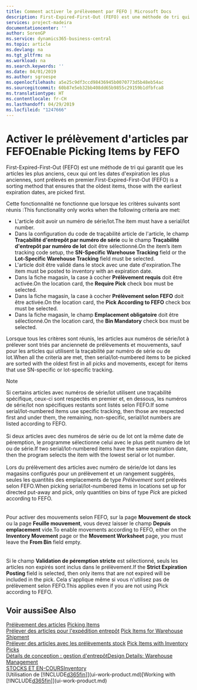 ```yaml
---
title: Comment activer le prélèvement par FEFO | Microsoft Docs
description: First-Expired-First-Out (FEFO) est une méthode de tri qui garantit que les articles les plus anciens, ceux qui ont les dates d'expiration les plus anciennes, sont prélevés en premier.
services: project-madeira
documentationcenter: ''
author: SorenGP
ms.service: dynamics365-business-central
ms.topic: article
ms.devlang: na
ms.tgt_pltfrm: na
ms.workload: na
ms.search.keywords: ''
ms.date: 04/01/2019
ms.author: sgroespe
ms.openlocfilehash: a5e25c9df3ccd98436945b0070773d5b48eb54ac
ms.sourcegitcommit: 60b87e5eb32bb408dd65b9855c29159b1dfbfca8
ms.translationtype: HT
ms.contentlocale: fr-CH
ms.lasthandoff: 04/29/2019
ms.locfileid: "1247666"
---
```

# <a name="enable-picking-items-by-fefo"></a><span data-ttu-id="3d291-103">Activer le prélèvement d'articles par FEFO</span><span class="sxs-lookup"><span data-stu-id="3d291-103">Enable Picking Items by FEFO</span></span>
<span data-ttu-id="3d291-104">First-Expired-First-Out (FEFO) est une méthode de tri qui garantit que les articles les plus anciens, ceux qui ont les dates d'expiration les plus anciennes, sont prélevés en premier.</span><span class="sxs-lookup"><span data-stu-id="3d291-104">First-Expired-First-Out (FEFO) is a sorting method that ensures that the oldest items, those with the earliest expiration dates, are picked first.</span></span>  

 <span data-ttu-id="3d291-105">Cette fonctionnalité ne fonctionne que lorsque les critères suivants sont réunis :</span><span class="sxs-lookup"><span data-stu-id="3d291-105">This functionality only works when the following criteria are met:</span></span>  

-   <span data-ttu-id="3d291-106">L'article doit avoir un numéro de série/lot.</span><span class="sxs-lookup"><span data-stu-id="3d291-106">The item must have a serial/lot number.</span></span>  
-   <span data-ttu-id="3d291-107">Dans la configuration du code de traçabilité article de l'article, le champ **Traçabilité d'entrepôt par numéro de série** ou le champ **Traçabilité d'entrepôt par numéro de lot** doit être sélectionné.</span><span class="sxs-lookup"><span data-stu-id="3d291-107">On the item’s item tracking code setup, the **SN-Specific Warehouse Tracking** field or the **Lot-Specific Warehouse Tracking** field must be selected.</span></span>  
-   <span data-ttu-id="3d291-108">L'article doit être validé dans le stock avec une date d'expiration.</span><span class="sxs-lookup"><span data-stu-id="3d291-108">The item must be posted to inventory with an expiration date.</span></span>  
-   <span data-ttu-id="3d291-109">Dans la fiche magasin, la case à cocher **Prélèvement requis** doit être activée.</span><span class="sxs-lookup"><span data-stu-id="3d291-109">On the location card, the **Require Pick** check box must be selected.</span></span>  
-   <span data-ttu-id="3d291-110">Dans la fiche magasin, la case à cocher **Prélèvement selon FEFO** doit être activée.</span><span class="sxs-lookup"><span data-stu-id="3d291-110">On the location card, the **Pick According to FEFO** check box must be selected.</span></span>  
-   <span data-ttu-id="3d291-111">Dans la fiche magasin, le champ **Emplacement obligatoire** doit être sélectionné.</span><span class="sxs-lookup"><span data-stu-id="3d291-111">On the location card, the **Bin Mandatory** check box must be selected.</span></span>  

 <span data-ttu-id="3d291-112">Lorsque tous les critères sont réunis, les articles aux numéros de série/lot à prélever sont triés par ancienneté de prélèvements et mouvements, sauf pour les articles qui utilisent la traçabilité par numéro de série ou de lot.</span><span class="sxs-lookup"><span data-stu-id="3d291-112">When all the criteria are met, then serial/lot-numbered items to be picked are sorted with the oldest first in all picks and movements, except for items that use SN-specific or lot-specific tracking.</span></span>  

> [!NOTE]  
> <span data-ttu-id="3d291-113">Si certains articles avec numéros de série/lot utilisent une traçabilité spécifique, ceux-ci sont respectés en premier et, en dessous, les numéros de série/lot non spécifiques restants sont listés selon FEFO.</span><span class="sxs-lookup"><span data-stu-id="3d291-113">If some serial/lot-numbered items use specific tracking, then those are respected first and under them, the remaining, non-specific, serial/lot numbers are listed according to FEFO.</span></span>
<br /><br />
<span data-ttu-id="3d291-114">Si deux articles avec des numéros de série ou de lot ont la même date de péremption, le programme sélectionne celui avec le plus petit numéro de lot ou de série.</span><span class="sxs-lookup"><span data-stu-id="3d291-114">If two serial/lot-numbered items have the same expiration date, then the program selects the item with the lowest serial or lot number.</span></span>
<br /><br />
<span data-ttu-id="3d291-115">Lors du prélèvement des articles avec numéro de série/de lot dans les magasins configurés pour un prélèvement et un rangement suggérés, seules les quantités des emplacements de type *Prélèvement* sont prélevés selon FEFO.</span><span class="sxs-lookup"><span data-stu-id="3d291-115">When picking serial/lot-numbered items in locations set up for directed put-away and pick, only quantities on bins of type *Pick* are picked according to FEFO.</span></span>  
<br /><br />
<span data-ttu-id="3d291-116">Pour activer des mouvements selon FEFO, sur la page **Mouvement de stock** ou la page **Feuille mouvement**, vous devez laisser le champ **Depuis emplacement** vide.</span><span class="sxs-lookup"><span data-stu-id="3d291-116">To enable movements according to FEFO, either on the **Inventory Movement** page or the **Movement Worksheet** page, you must leave the **From Bin** field empty.</span></span>  
<br /><br />
<span data-ttu-id="3d291-117">Si le champ **Validation de péremption stricte** est sélectionné, seuls les articles non expirés sont inclus dans le prélèvement.</span><span class="sxs-lookup"><span data-stu-id="3d291-117">If the **Strict Expiration Posting** field is selected, then only items that are not expired will be included in the pick.</span></span> <span data-ttu-id="3d291-118">Cela s'applique même si vous n'utilisez pas de prélèvement selon FEFO.</span><span class="sxs-lookup"><span data-stu-id="3d291-118">This applies even if you are not using Pick according to FEFO.</span></span>

## <a name="see-also"></a><span data-ttu-id="3d291-119">Voir aussi</span><span class="sxs-lookup"><span data-stu-id="3d291-119">See Also</span></span>  
<span data-ttu-id="3d291-120">[Prélèvement des articles](warehouse-pick-items.md) </span><span class="sxs-lookup"><span data-stu-id="3d291-120">[Picking Items](warehouse-pick-items.md) </span></span>  
<span data-ttu-id="3d291-121">[Prélever des articles pour l'expédition entrepôt](warehouse-how-to-pick-items-for-warehouse-shipment.md) </span><span class="sxs-lookup"><span data-stu-id="3d291-121">[Pick Items for Warehouse Shipment](warehouse-how-to-pick-items-for-warehouse-shipment.md) </span></span>  
<span data-ttu-id="3d291-122">[Prélever des articles avec les prélèvements stock](warehouse-how-to-pick-items-with-inventory-picks.md) </span><span class="sxs-lookup"><span data-stu-id="3d291-122">[Pick Items with Inventory Picks](warehouse-how-to-pick-items-with-inventory-picks.md) </span></span>  
[<span data-ttu-id="3d291-123">Détails de conception : gestion d'entrepôt</span><span class="sxs-lookup"><span data-stu-id="3d291-123">Design Details: Warehouse Management</span></span>](design-details-warehouse-management.md)  
[<span data-ttu-id="3d291-124">STOCKS ET EN-COURS</span><span class="sxs-lookup"><span data-stu-id="3d291-124">Inventory</span></span>](inventory-manage-inventory.md)  
<span data-ttu-id="3d291-125">[Utilisation de [!INCLUDE[d365fin](includes/d365fin_md.md)]](ui-work-product.md)</span><span class="sxs-lookup"><span data-stu-id="3d291-125">[Working with [!INCLUDE[d365fin](includes/d365fin_md.md)]](ui-work-product.md)</span></span>
